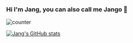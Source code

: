 ### Hi I'm Jang, you can also call me Jango 👋
![counter](https://enxf8byei2cc1ln.m.pipedream.net)

[![Jang's GitHub stats](https://github-readme-stats.vercel.app/api?username=jango707&count_private=true&show_icons=true)](https://github.com/jango707)

